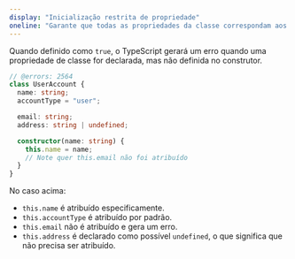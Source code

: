 ```yaml
---
display: "Inicialização restrita de propriedade"
oneline: "Garante que todas as propriedades da classe correspondam aos seus tipos depois que o construtor finalizar"
---
```


Quando definido como `true`, o TypeScript gerará um erro quando uma propriedade de classe for declarada, mas não definida no construtor.

```ts twoslash
// @errors: 2564
class UserAccount {
  name: string;
  accountType = "user";

  email: string;
  address: string | undefined;

  constructor(name: string) {
    this.name = name;
    // Note quer this.email não foi atribuído
  }
}
```

No caso acima:

- `this.name` é atribuído especificamente.
- `this.accountType` é atribuído por padrão.
- `this.email` não é atribuído e gera um erro.
- `this.address` é declarado como possível `undefined`, o que significa que não precisa ser atribuído.
